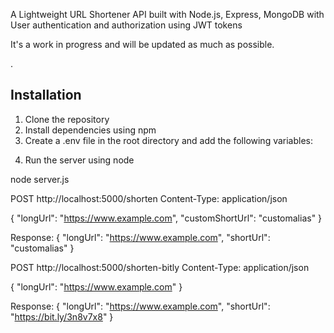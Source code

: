 A Lightweight URL Shortener API built with Node.js, Express, MongoDB
with User authentication and authorization using JWT tokens

It's a work in progress and will be updated as much as possible.
<!-- Cloudinary for image uploads and Google Analytics for tracking URL clicks. -->
.

## Installation

1. Clone the repository
2. Install dependencies using npm
3. Create a .env file in the root directory and add the following variables:

<!-- MONGO_URI=mongodb+srv://<username>:<password>@<cluster-url>/<database-name>?retryWrites=true&w=majority
CLOUDINARY_CLOUD_NAME=<cloudinary-cloud-name>
CLOUDINARY_API_KEY=<cloudinary-api-key>
CLOUDINARY_API_SECRET=<cloudinary-api-secret> -->

4. Run the server using node

node server.js

POST http://localhost:5000/shorten
Content-Type: application/json

{
  "longUrl": "https://www.example.com",
  "customShortUrl": "customalias"
}

Response:
{
  "longUrl": "https://www.example.com",
  "shortUrl": "customalias"
}


POST http://localhost:5000/shorten-bitly
Content-Type: application/json

{
  "longUrl": "https://www.example.com"
}


Response:
{
  "longUrl": "https://www.example.com",
  "shortUrl": "https://bit.ly/3n8v7x8"
}